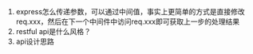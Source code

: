 1. express怎么传递参数，可以通过中间值，事实上更简单的方式是直接修改req.xxx，然后在下一个中间件中访问req.xxx即可获取上一步的处理结果
2. restful api是什么风格？
3. api设计思路